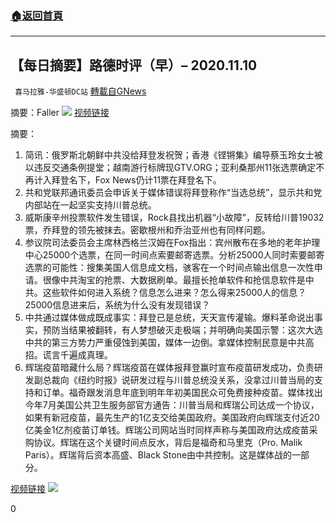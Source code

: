 ###  [:house:返回首頁](https://github.com/ourhimalayas/txt)
---

## 【每日摘要】路德时评（早）&#8211; 2020.11.10
` 喜马拉雅-华盛顿DC站` [轉載自GNews](https://gnews.org/zh-hans/545044/)

摘要：Faller
![]()![](https://gnews-media-offload.s3.amazonaws.com/wp-content/uploads/2020/11/10090837/Header-ZH-1-3.jpg)
[视频链接](https://youtu.be/MQAGrVv_Cmo)

摘要：

1. 简讯：俄罗斯北朝鲜中共没给拜登发祝贺；香港《铿锵集》编导蔡玉玲女士被以违反交通条例提堂；越南游行标牌现GTV.ORG；亚利桑那州11张选票确定不再计入拜登名下，Fox News仍计11票在拜登名下。
2. 共和党联邦通讯委员会申诉关于媒体错误将拜登称作“当选总统”，显示共和党内部站在一起坚实支持川普总统。
3. 威斯康辛州投票软件发生错误，Rock县找出机器“小故障”，反转给川普19032票，乔拜登的领先被抹去。密歇根州和乔治亚州也有同样问题。
4. 参议院司法委员会主席林西格兰汉姆在Fox指出：宾州散布在多地的老年护理中心25000个选票，在同一时间点索要邮寄选票。分析25000人同时索要邮寄选票的可能性：搜集美国人信息成文档，骇客在一个时间点输出信息一次性申请。很像中共淘宝的抢票、大数据刷单。最擅长抢单软件和抢信息软件是中共。这些软件如何进入系统？信息怎么进来？怎么得来25000人的信息？25000信息进来后，系统为什么没有发现错误？
5. 中共通过媒体做成既成事实：拜登已是总统，天天宣传灌输。爆料革命说出事实，预防当结果被翻转，有人梦想破灭走极端；并明确向美国示警：这次大选中共的第三方势力严重侵蚀到美国，媒体一边倒。拿媒体控制民意是中共高招。谎言千遍成真理。
6. 辉瑞疫苗暗藏什么局？辉瑞疫苗在媒体报拜登赢时宣布疫苗研发成功，负责研发副总裁向《纽约时报》说研发过程与川普总统没关系，没拿过川普当局的支持和订单。福奇跟发消息年底到明年年初美国民众可免费接种疫苗。媒体找出今年7月美国公共卫生服务部官方通告：川普当局和辉瑞公司达成一个协议，如果有新冠疫苗，最先生产的1亿支交给美国政府。美国政府向辉瑞支付近20亿美金1亿剂疫苗订单钱。辉瑞公司网站当时同样声称与美国政府达成疫苗采购协议。辉瑞在这个关键时间点反水，背后是福奇和马里克（Pro. Malik Paris）。辉瑞背后资本高盛、Black Stone由中共控制。这是媒体战的一部分。


[视频链接](https://youtu.be/MQAGrVv_Cmo)
![]()![](https://gnews-media-offload.s3.amazonaws.com/wp-content/uploads/2020/11/10090758/Footer-ZH-2.jpg)






0
